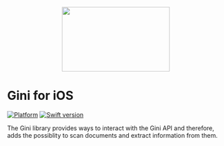 <p align="center">
<img src="img/repo-logo.png" width="250" height="150">
</p>

# Gini for iOS

[![Platform](https://img.shields.io/badge/platform-iOS-lightgrey.svg)]()
[![Swift version](https://img.shields.io/badge/swift-5.0-orange.svg)]()


The Gini library provides ways to interact with the Gini API and therefore, adds the possiblity to scan documents and extract information from them.